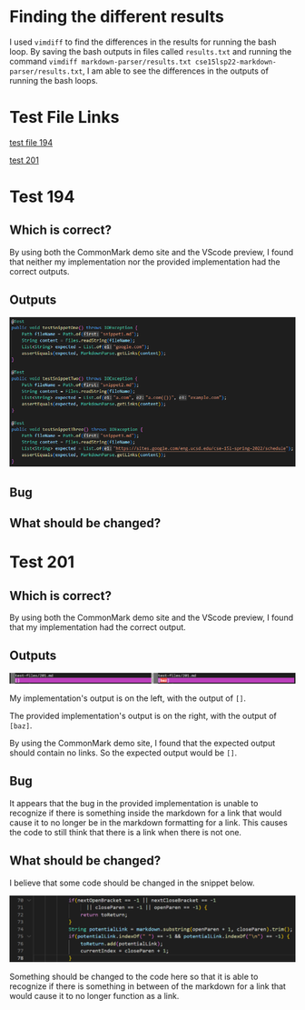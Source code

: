 # Finding the different results

I used `vimdiff` to find the differences in the results for running the bash loop. By saving the bash outputs in files called `results.txt` and running the command `vimdiff markdown-parser/results.txt cse15lsp22-markdown-parser/results.txt`, I am able  to see the differences in the outputs of running the bash loops.

# Test File Links

[test file 194](https://github.com/djun06/markdown-parser)

[test 201](https://github.com/nidhidhamnani/markdown-parser/blob/main/test-files/201.md)

# Test 194

## Which is correct?

By using both the CommonMark demo site and the VScode preview, I found that neither my implementation nor the provided implementation had the correct outputs.

## Outputs

![Image](MarkdownParserChanges.png)

## Bug

## What should be changed?

# Test 201

## Which is correct?

By using both the CommonMark demo site and the VScode preview, I found that my implementation had the correct output.

## Outputs

![Image](201output.png)

My implementation's output is on the left, with the output of `[]`.

The provided implementation's output is on the right, with the output of `[baz]`.

By using the CommonMark demo site, I found that the expected output should contain no links. So the expected output would be `[]`.

## Bug

It appears that the bug in the provided implementation is unable to recognize if there is something inside the markdown for a link that would cause it to no longer be in the markdown formatting for a link. This causes the code to still think that there is a link when there is not one.

## What should be changed?

I believe that some code should be changed in the snippet below.

![Image](201codechange.png)

Something should be changed to the code here so that it is able to recognize if there is something in between of the markdown for a link that would cause it to no longer function as a link.